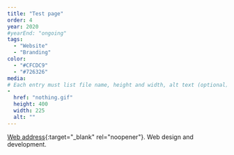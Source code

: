 ```yaml
---
title: "Test page"
order: 4
year: 2020
#yearEnd: "ongoing"
tags: 
  - "Website"
  - "Branding"
color: 
  - "#CFCDC9"
  - "#726326"
media: 
# Each entry must list file name, height and width, alt text (optional)
-
  href: "nothing.gif"
  height: 400
  width: 225
  alt: ""
---
```

[Web address](https://no.com/){:target="_blank" rel="noopener"}.
Web design and development.
